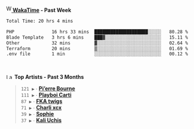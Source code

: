 <img src="https://github.com/dxnter/dxnter/assets/17434202/67b21fa4-d36d-46f9-9dec-f23d976b00ef" alt="WakaTime Logo" width="14" height="18"/><a href="https://wakatime.com/@dxnter" target="_blank"><strong> WakaTime</strong></a><strong> - Past Week</strong>

<!--START_SECTION:waka-->

```txt
Total Time: 20 hrs 4 mins

PHP              16 hrs 33 mins  ████████████████████░░░░░   80.28 %
Blade Template   3 hrs 6 mins    ███▓░░░░░░░░░░░░░░░░░░░░░   15.11 %
Other            32 mins         ▓░░░░░░░░░░░░░░░░░░░░░░░░   02.64 %
Terraform        20 mins         ▒░░░░░░░░░░░░░░░░░░░░░░░░   01.69 %
.env file        1 min           ░░░░░░░░░░░░░░░░░░░░░░░░░   00.12 %
```

<!--END_SECTION:waka-->

<br/>

<!--START_LASTFM_ARTISTS:{"period": "3month", "rows": 6}-->
<a href="https://last.fm" target="_blank"><img src="https://user-images.githubusercontent.com/17434202/215290617-e793598d-d7c9-428f-9975-156db1ba89cc.svg" alt="Last.fm Logo" width="18" height="13"/></a> **Top Artists - Past 3 Months**

> `121 ▶️` ∙ **[Pi’erre Bourne](https://www.last.fm/music/Pi%E2%80%99erre+Bourne)**<br/>
> `111 ▶️` ∙ **[Playboi Carti](https://www.last.fm/music/Playboi+Carti)**<br/>
> `87 ▶️` ∙ **[FKA twigs](https://www.last.fm/music/FKA+twigs)**<br/>
> `71 ▶️` ∙ **[Charli xcx](https://www.last.fm/music/Charli+xcx)**<br/>
> `39 ▶️` ∙ **[Sophie](https://www.last.fm/music/Sophie)**<br/>
> `37 ▶️` ∙ **[Kali Uchis](https://www.last.fm/music/Kali+Uchis)**<br/>
<!--END_LASTFM_ARTISTS-->

